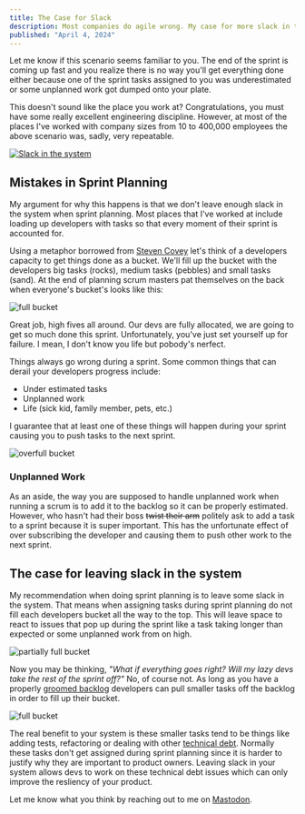 ```yaml
---
title: The Case for Slack
description: Most companies do agile wrong. My case for more slack in the system.
published: "April 4, 2024"
---
```


Let me know if this scenario seems familiar to you. The end of the sprint is coming up fast and you realize there is no way you'll get everything done either because one of the sprint tasks assigned to you was underestimated or some unplanned work got dumped onto your plate.

This doesn't sound like the place you work at? Congratulations, you must have some really excellent engineering discipline. However, at most of the places I've worked with company sizes from 10 to 400,000 employees the above scenario was, sadly, very repeatable.

[![Slack in the system](/_public/images/slack-in-the-system.png)](https://x.com/tacertain/status/1608220257948434432)

## Mistakes in Sprint Planning

My argument for why this happens is that we don't leave enough slack in the system when sprint planning. Most places that I've worked at include loading up developers with tasks so that every moment of their sprint is accounted for.

Using a metaphor borrowed from [Steven Covey](https://www.youtube.com/watch?v=pHR4RpxD6m0) let's think of a developers capacity to get things done as a bucket. We'll fill up the bucket with the developers big tasks (rocks), medium tasks (pebbles) and small tasks (sand). At the end of planning scrum masters pat themselves on the back when everyone's bucket's looks like this:

![full bucket](/_public/images/full-bucket.png)

Great job, high fives all around. Our devs are fully allocated, we are going to get so much done this sprint. Unfortunately, you've just set yourself up for failure. I mean, I don't know you life but pobody's nerfect.

Things always go wrong during a sprint. Some common things that can derail your developers progress include:

- Under estimated tasks
- Unplanned work
- Life (sick kid, family member, pets, etc.)

I guarantee that at least one of these things will happen during your sprint causing you to push tasks to the next sprint.

![overfull bucket](/_public/images/overfull-bucket.png)

### Unplanned Work

As an aside, the way you are supposed to handle unplanned work when running a scrum is to add it to the backlog so it can be properly estimated. However, who hasn't had their boss ~~twist their arm~~ politely ask to add a task to a sprint because it is super important. This has the unfortunate effect of over subscribing the developer and causing them to push other work to the next sprint.

## The case for leaving slack in the system

My recommendation when doing sprint planning is to leave some slack in the system. That means when assigning tasks during sprint planning do not fill each developers bucket all the way to the top. This will leave space to react to issues that pop up during the sprint like a task taking longer than expected or some unplanned work from on high.

![partially full bucket](/_public/images/partial-bucket.png)

Now you may be thinking, _"What if everything goes right? Will my lazy devs take the rest of the sprint off?"_ No, of course not. As long as you have a properly [groomed backlog](https://www.atlassian.com/agile/scrum/backlogs) developers can pull smaller tasks off the backlog in order to fill up their bucket.

![full bucket](/_public/images/full-bucket.png)

The real benefit to your system is these smaller tasks tend to be things like adding tests, refactoring or dealing with other [technical debt](https://en.wikipedia.org/wiki/Technical_debt). Normally these tasks don't get assigned during sprint planning since it is harder to justify why they are important to product owners. Leaving slack in your system allows devs to work on these technical debt issues which can only improve the resliency of your product.

Let me know what you think by reaching out to me on [Mastodon](https://mastodon.online/@macdonst).
